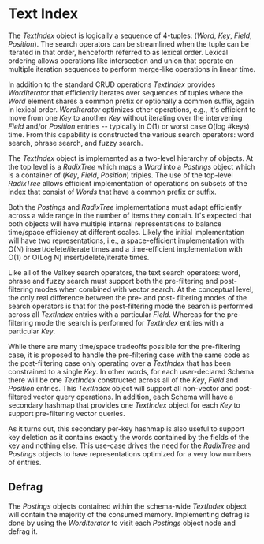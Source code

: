 # Text Index

The _TextIndex_ object is logically a sequence of 4-tuples: (_Word_, _Key_, _Field_, _Position_). The search operators can be streamlined when the tuple can be iterated in that order, henceforth referred to as lexical order.
Lexical ordering allows operations like intersection and union that operate on multiple
iteration sequences to perform merge-like operations in linear time.

In addition to the standard CRUD operations _TextIndex_ provides _WordIterator_ that efficiently iterates over sequences of tuples where the _Word_ element shares a common prefix or
optionally a common suffix, again in lexical order. _WordIterator_ optimizes other operations, e.g.,
it's efficient to move from one _Key_ to another _Key_ without iterating over the intervening _Field_ and/or _Position_ entries -- typically in O(1) or worst case O(log #keys) time.
From this capability is constructed the various search operators: word search, phrase search, and fuzzy search.

The _TextIndex_ object is implemented as a two-level hierarchy of objects. At the top level is a _RadixTree_ which maps a _Word_ into a _Postings_ object which is a container of (_Key_, _Field_, _Position_) triples.
The use of the top-level _RadixTree_ allows efficient implementation of operations on subsets of the index that consist of _Words_ that have a common prefix or suffix.

Both the _Postings_ and _RadixTree_ implementations must adapt efficiently across a wide range in the number of items they contain.
It's expected that both objects will have multiple internal representations to balance time/space efficiency at different scales.
Likely the initial implementation will have two representations, i.e.,
a space-efficient implementation with O(N) insert/delete/iterate times and a time-efficient implementation with O(1) or O(Log N) insert/delete/iterate times.

Like all of the Valkey search operators, the text search operators: word, phrase and fuzzy search must support both the pre-filtering and post-filtering modes when combined with vector search.
At the conceptual level, the only real difference between the pre- and post- filtering modes of the search operators is that for the post-filtering mode the search is performed across all _TextIndex_ entries with a particular _Field_. Whereas for the pre-filtering mode the search is performed for _TextIndex_ entries with a particular _Key_.

While there are many time/space tradeoffs possible for the pre-filtering case, it is proposed to handle the pre-filtering case with the same code as the post-filtering case only operating over a _TextIndex_ that has been constrained to a single _Key_.
In other words, for each user-declared Schema there will be one _TextIndex_ constructed across all of the _Key_, _Field_ and _Position_ entries. This _TextIndex_ object will support all non-vector and post-filtered vector query operations. In addition, each Schema will have a secondary hashmap that provides one _TextIndex_ object for each _Key_ to support pre-filtering vector queries.

As it turns out, this secondary per-key hashmap is also useful to support key deletion as it contains exactly the words contained by the fields of the key and nothing else. This use-case drives the need for the _RadixTree_ and _Postings_ objects to have representations optimized for a very low numbers of entries.

## Defrag

The _Postings_ objects contained within the schema-wide _TextIndex_ object will contain the majority of the consumed memory. Implementing defrag is done by using the _WordIterator_ to visit each _Postings_ object node and defrag it.
